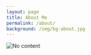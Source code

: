 ```yaml
---
layout: page
title: About Me
permalink: /about/
background: /img/bg-about.jpg
---
```


![No content](https://http.cat/204)
